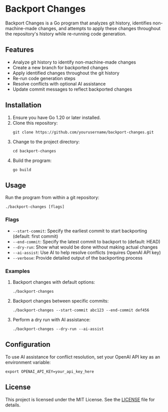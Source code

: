 # Backport Changes

Backport Changes is a Go program that analyzes git history, identifies non-machine-made changes, and attempts to apply these changes throughout the repository's history while re-running code generation.

## Features

- Analyze git history to identify non-machine-made changes
- Create a new branch for backported changes
- Apply identified changes throughout the git history
- Re-run code generation steps
- Resolve conflicts with optional AI assistance
- Update commit messages to reflect backported changes

## Installation

1. Ensure you have Go 1.20 or later installed.
2. Clone this repository:
   ```
   git clone https://github.com/yourusername/backport-changes.git
   ```
3. Change to the project directory:
   ```
   cd backport-changes
   ```
4. Build the program:
   ```
   go build
   ```

## Usage

Run the program from within a git repository:

```
./backport-changes [flags]
```

### Flags

- `--start-commit`: Specify the earliest commit to start backporting (default: first commit)
- `--end-commit`: Specify the latest commit to backport to (default: HEAD)
- `--dry-run`: Show what would be done without making actual changes
- `--ai-assist`: Use AI to help resolve conflicts (requires OpenAI API key)
- `--verbose`: Provide detailed output of the backporting process

### Examples

1. Backport changes with default options:
   ```
   ./backport-changes
   ```

2. Backport changes between specific commits:
   ```
   ./backport-changes --start-commit abc123 --end-commit def456
   ```

3. Perform a dry run with AI assistance:
   ```
   ./backport-changes --dry-run --ai-assist
   ```

## Configuration

To use AI assistance for conflict resolution, set your OpenAI API key as an environment variable:

```
export OPENAI_API_KEY=your_api_key_here
```

## License

This project is licensed under the MIT License. See the [LICENSE](LICENSE) file for details.

